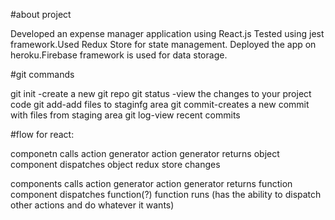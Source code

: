 #about project


Developed an expense manager application using React.js
Tested using jest framework.Used Redux Store for state management.
Deployed the app on heroku.Firebase framework is used for data storage.

#git commands

git init -create a new git repo
git status -view the changes to your project code
git add-add files to staginfg area
git commit-creates a new commit with files from staging area
git log-view recent commits


#flow for react:

componetn calls action generator
action generator returns object
component dispatches object
redux store changes


components calls action generator
action generator returns function
component dispatches function(?)
function runs (has the ability to dispatch other actions and do whatever it wants)

